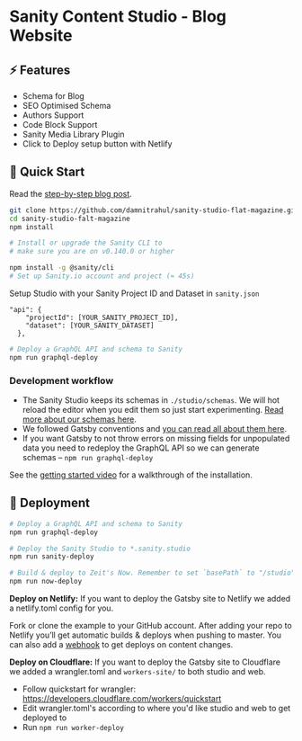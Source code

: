 # Sanity Content Studio - Blog Website

## ⚡ Features

- Schema for Blog
- SEO Optimised Schema
- Authors Support
- Code Block Support
- Sanity Media Library Plugin
- Click to Deploy setup button with Netlify

## 🚀 Quick Start

Read the [step-by-step blog post](https://www.sanity.io/blog/how-to-quickly-set-up-a-gatsby-js-jamstack-website-with-a-headless-cms).

```sh
git clone https://github.com/damnitrahul/sanity-studio-flat-magazine.git
cd sanity-studio-falt-magazine
npm install

# Install or upgrade the Sanity CLI to
# make sure you are on v0.140.0 or higher

npm install -g @sanity/cli
# Set up Sanity.io account and project (≈ 45s)
```

Setup Studio with your Sanity Project ID and Dataset in `sanity.json`

```
"api": {
    "projectId": [YOUR_SANITY_PROJECT_ID],
    "dataset": [YOUR_SANITY_DATASET]
  },
```

```sh
# Deploy a GraphQL API and schema to Sanity
npm run graphql-deploy
```

### Development workflow

- The Sanity Studio keeps its schemas in `./studio/schemas`. We will hot reload the editor when you edit them so just start experimenting. [Read more about our schemas here](https://www.sanity.io/docs/content-studio/the-schema).
- We followed Gatsby conventions and [you can read all about them here](https://www.gatsbyjs.org/tutorial/).
- If you want Gatsby to not throw errors on missing fields for unpopulated data you need to redeploy the GraphQL API so we can generate schemas – `npm run graphql-deploy`

See the [getting started video](https://www.youtube.com/watch?v=qU4lFYp3KiQ) for a walkthrough of the installation.

## 🌠 Deployment

```sh
# Deploy a GraphQL API and schema to Sanity
npm run graphql-deploy

# Deploy the Sanity Studio to *.sanity.studio
npm run sanity-deploy

# Build & deploy to Zeit's Now. Remember to set `basePath` to "/studio" in sanity.json
npm run now-deploy
```

**Deploy on Netlify:** If you want to deploy the Gatsby site to Netlify we added a netlify.toml config for you.

Fork or clone the example to your GitHub account. After adding your repo to Netlify you’ll get automatic builds & deploys when pushing to master. You can also add a [webhook](https://www.sanity.io/docs/webhooks) to get deploys on content changes.

**Deploy on Cloudflare:** If you want to deploy the Gatsby site to Cloudflare we added a wrangler.toml and `workers-site/` to both studio and web.

- Follow quickstart for wrangler: https://developers.cloudflare.com/workers/quickstart
- Edit wrangler.toml's according to where you'd like studio and web to get deployed to
- Run `npm run worker-deploy`
